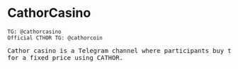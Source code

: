 
# CathorCasino
```
TG: @cathorcasino 
Official CTHOR TG: @cathorcoin
```
<pre>
Cathor casino is a Telegram channel where participants buy tickets 
for a fixed price using CATHOR. 

</pre>
